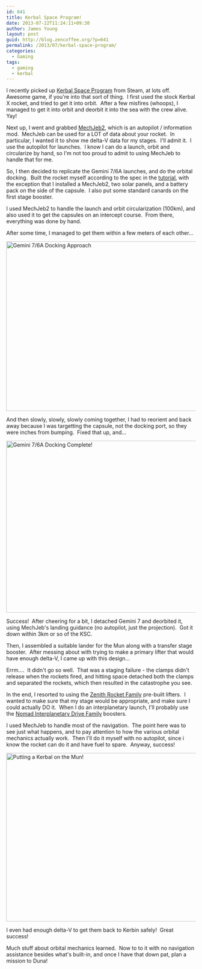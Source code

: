 ```yaml
---
id: 641
title: Kerbal Space Program!
date: 2013-07-22T11:24:11+09:30
author: James Young
layout: post
guid: http://blog.zencoffee.org/?p=641
permalink: /2013/07/kerbal-space-program/
categories:
  - Gaming
tags:
  - gaming
  - kerbal
---
```

I recently picked up [Kerbal Space Program](http://store.steampowered.com/app/220200/) from Steam, at lots off.  Awesome game, if you're into that sort of thing.  I first used the stock Kerbal X rocket, and tried to get it into orbit.  After a few misfires (whoops), I managed to get it into orbit and deorbit it into the sea with the crew alive.  Yay!

Next up, I went and grabbed [MechJeb2](https://github.com/MuMech/MechJeb2), which is an autopilot / information mod.  MechJeb can be used for a LOT of data about your rocket.  In particular, I wanted it to show me delta-V data for my stages.  I'll admit it.  I use the autopilot for launches.  I know I can do a launch, orbit and circularize by hand, so I'm not too proud to admit to using MechJeb to handle that for me.

So, I then decided to replicate the Gemini 7/6A launches, and do the orbital docking.  Built the rocket myself according to the spec in the [tutorial](http://wiki.kerbalspaceprogram.com/wiki/Tutorial:_Gemini_6A_and_7), with the exception that I installed a MechJeb2, two solar panels, and a battery pack on the side of the capsule.  I also put some standard canards on the first stage booster.

I used MechJeb2 to handle the launch and orbit circularization (100km), and also used it to get the capsules on an intercept course.  From there, everything was done by hand.

After some time, I managed to get them within a few meters of each other...

[<img class="aligncenter size-full wp-image-644" alt="Gemini 7/6A Docking Approach" src="https://i0.wp.com/blog.zencoffee.org/wp-content/uploads/2013/07/docking-approach.jpg?resize=840%2C451" width="840" height="451" data-recalc-dims="1" />](https://i0.wp.com/blog.zencoffee.org/wp-content/uploads/2013/07/docking-approach.jpg)

And then slowly, slowly, slowly coming together, I had to reorient and back away because I was targetting the capsule, not the docking port, so they were inches from bumping.  Fixed that up, and...

[<img class="aligncenter size-full wp-image-643" alt="Gemini 7/6A Docking Complete!" src="https://i1.wp.com/blog.zencoffee.org/wp-content/uploads/2013/07/docking-complete.jpg?resize=840%2C457" width="840" height="457" data-recalc-dims="1" />](https://i1.wp.com/blog.zencoffee.org/wp-content/uploads/2013/07/docking-complete.jpg)

Success!  After cheering for a bit, I detached Gemini 7 and deorbited it, using MechJeb's landing guidance (no autopilot, just the projection).  Got it down within 3km or so of the KSC.

Then, I assembled a suitable lander for the Mun along with a transfer stage booster.  After messing about with trying to make a primary lifter that would have enough delta-V, I came up with this design...

<div class="jetpack-video-wrapper">
  <span class="embed-youtube" style="text-align:center; display: block;"></span>
</div>

Errm....  It didn't go so well.  That was a staging failure - the clamps didn't release when the rockets fired, and hitting space detached both the clamps and separated the rockets, which then resulted in the catastrophe you see.

In the end, I resorted to using the [Zenith Rocket Family](http://forum.kerbalspaceprogram.com/showthread.php/33381-0-20-2-Zenith-rocket-family-%28modernised-for-0-20-x-with-perfect-subassembly%29) pre-built lifters.  I wanted to make sure that my stage would be appropriate, and make sure I could actually DO it.  When I do an interplanetary launch, I'll probably use the [Nomad Interplanetary Drive Family](http://forum.kerbalspaceprogram.com/showthread.php/40319-Stock-0-20-2-Nomad-Interplanetary-Drive-Family) boosters.

I used MechJeb to handle most of the navigation.  The point here was to see just what happens, and to pay attention to how the various orbital mechanics actually work.  Then I'll do it myself with no autopilot, since i know the rocket can do it and have fuel to spare.  Anyway, success!

[<img class="aligncenter size-full wp-image-645" alt="Putting a Kerbal on the Mun!" src="https://i0.wp.com/blog.zencoffee.org/wp-content/uploads/2013/07/on-the-moon.jpg?resize=840%2C448" width="840" height="448" data-recalc-dims="1" />](https://i0.wp.com/blog.zencoffee.org/wp-content/uploads/2013/07/on-the-moon.jpg)

I even had enough delta-V to get them back to Kerbin safely!  Great success!

Much stuff about orbital mechanics learned.  Now to to it with no navigation assistance besides what's built-in, and once I have that down pat, plan a mission to Duna!